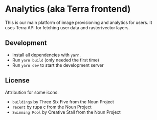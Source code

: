 # Analytics (aka Terra frontend)

This is our main platform of image provisioning and analytics for users.
It uses Terra API for fetching user data and raster/vector layers.

## Development

* Install all dependencies with `yarn`.
* Run `yarn build` (only needed the first time)
* Run `yarn dev` to start the development server

## License

Attribution for some icons:

- `buildings` by Three Six Five from the Noun Project
- `recent` by rupa c from the Noun Project
- `Swimming Pool` by Creative Stall from the Noun Project
